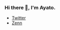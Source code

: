 ### Hi there 👋, I'm Ayato.

- [Twitter](https://twitter.com/szk_ayt)
- [Zenn](https://zenn.dev/ayt_szk)

<!--
**ayt-szk/ayt-szk** is a ✨ _special_ ✨ repository because its `README.md` (this file) appears on your GitHub profile.

Here are some ideas to get you started:

- 🔭 I’m currently working on ...
- 🌱 I’m currently learning ...
- 👯 I’m looking to collaborate on ...
- 🤔 I’m looking for help with ...
- 💬 Ask me about ...
- 📫 How to reach me: ...
- 😄 Pronouns: ...
- ⚡ Fun fact: ...
-->
